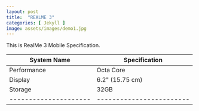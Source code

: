```yaml
---
layout: post
title:  "REALME 3"
categories: [ Jekyll ]
image: assets/images/demo1.jpg
---
```


This is RealMe 3 Mobile Specification. 


|      System Name      |      Specification       |
| --------------------- | ------------------------ |
|      Performance      |       Octa Core          |
|      Display          |     6.2" (15.75 cm)      |
|      Storage          |           32GB           | 
| --------------------- | ------------------------ |
